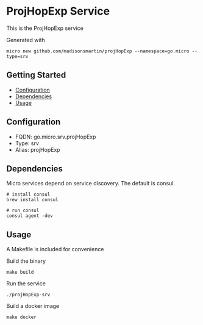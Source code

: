 # ProjHopExp Service

This is the ProjHopExp service

Generated with

```
micro new github.com/madisonsmartin/projHopExp --namespace=go.micro --type=srv
```

## Getting Started

- [Configuration](#configuration)
- [Dependencies](#dependencies)
- [Usage](#usage)

## Configuration

- FQDN: go.micro.srv.projHopExp
- Type: srv
- Alias: projHopExp

## Dependencies

Micro services depend on service discovery. The default is consul.

```
# install consul
brew install consul

# run consul
consul agent -dev
```

## Usage

A Makefile is included for convenience

Build the binary

```
make build
```

Run the service
```
./projHopExp-srv
```

Build a docker image
```
make docker
```